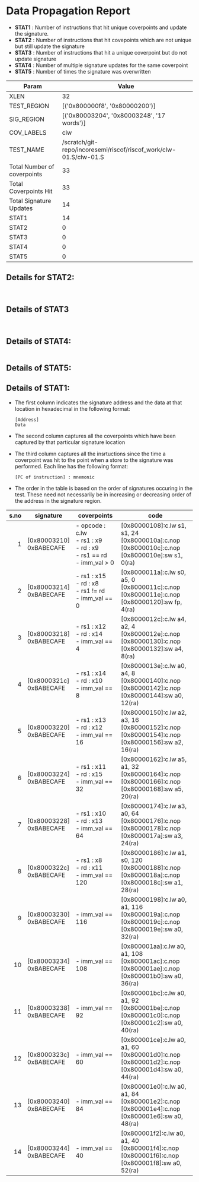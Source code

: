 
# Data Propagation Report

- **STAT1** : Number of instructions that hit unique coverpoints and update the signature.
- **STAT2** : Number of instructions that hit covepoints which are not unique but still update the signature
- **STAT3** : Number of instructions that hit a unique coverpoint but do not update signature
- **STAT4** : Number of multiple signature updates for the same coverpoint
- **STAT5** : Number of times the signature was overwritten

| Param                     | Value    |
|---------------------------|----------|
| XLEN                      | 32      |
| TEST_REGION               | [('0x800000f8', '0x80000200')]      |
| SIG_REGION                | [('0x80003204', '0x80003248', '17 words')]      |
| COV_LABELS                | clw      |
| TEST_NAME                 | /scratch/git-repo/incoresemi/riscof/riscof_work/clw-01.S/clw-01.S    |
| Total Number of coverpoints| 33     |
| Total Coverpoints Hit     | 33      |
| Total Signature Updates   | 14      |
| STAT1                     | 14      |
| STAT2                     | 0      |
| STAT3                     | 0     |
| STAT4                     | 0     |
| STAT5                     | 0     |

## Details for STAT2:

```


```

## Details of STAT3

```


```

## Details of STAT4:

```

```

## Details of STAT5:



## Details of STAT1:

- The first column indicates the signature address and the data at that location in hexadecimal in the following format: 
  ```
  [Address]
  Data
  ```

- The second column captures all the coverpoints which have been captured by that particular signature location

- The third column captures all the insrtuctions since the time a coverpoint was
  hit to the point when a store to the signature was performed. Each line has
  the following format:
  ```
  [PC of instruction] : mnemonic
  ```
- The order in the table is based on the order of signatures occuring in the
  test. These need not necessarily be in increasing or decreasing order of the
  address in the signature region.

|s.no|        signature         |                                    coverpoints                                    |                                                     code                                                      |
|---:|--------------------------|-----------------------------------------------------------------------------------|---------------------------------------------------------------------------------------------------------------|
|   1|[0x80003210]<br>0xBABECAFE|- opcode : c.lw<br> - rs1 : x9<br> - rd : x9<br> - rs1 == rd<br> - imm_val > 0<br> |[0x80000108]:c.lw s1, s1, 24<br> [0x8000010a]:c.nop<br> [0x8000010c]:c.nop<br> [0x8000010e]:sw s1, 0(ra)<br>   |
|   2|[0x80003214]<br>0xBABECAFE|- rs1 : x15<br> - rd : x8<br> - rs1 != rd<br> - imm_val == 0<br>                   |[0x8000011a]:c.lw s0, a5, 0<br> [0x8000011c]:c.nop<br> [0x8000011e]:c.nop<br> [0x80000120]:sw fp, 4(ra)<br>    |
|   3|[0x80003218]<br>0xBABECAFE|- rs1 : x12<br> - rd : x14<br> - imm_val == 4<br>                                  |[0x8000012c]:c.lw a4, a2, 4<br> [0x8000012e]:c.nop<br> [0x80000130]:c.nop<br> [0x80000132]:sw a4, 8(ra)<br>    |
|   4|[0x8000321c]<br>0xBABECAFE|- rs1 : x14<br> - rd : x10<br> - imm_val == 8<br>                                  |[0x8000013e]:c.lw a0, a4, 8<br> [0x80000140]:c.nop<br> [0x80000142]:c.nop<br> [0x80000144]:sw a0, 12(ra)<br>   |
|   5|[0x80003220]<br>0xBABECAFE|- rs1 : x13<br> - rd : x12<br> - imm_val == 16<br>                                 |[0x80000150]:c.lw a2, a3, 16<br> [0x80000152]:c.nop<br> [0x80000154]:c.nop<br> [0x80000156]:sw a2, 16(ra)<br>  |
|   6|[0x80003224]<br>0xBABECAFE|- rs1 : x11<br> - rd : x15<br> - imm_val == 32<br>                                 |[0x80000162]:c.lw a5, a1, 32<br> [0x80000164]:c.nop<br> [0x80000166]:c.nop<br> [0x80000168]:sw a5, 20(ra)<br>  |
|   7|[0x80003228]<br>0xBABECAFE|- rs1 : x10<br> - rd : x13<br> - imm_val == 64<br>                                 |[0x80000174]:c.lw a3, a0, 64<br> [0x80000176]:c.nop<br> [0x80000178]:c.nop<br> [0x8000017a]:sw a3, 24(ra)<br>  |
|   8|[0x8000322c]<br>0xBABECAFE|- rs1 : x8<br> - rd : x11<br> - imm_val == 120<br>                                 |[0x80000186]:c.lw a1, s0, 120<br> [0x80000188]:c.nop<br> [0x8000018a]:c.nop<br> [0x8000018c]:sw a1, 28(ra)<br> |
|   9|[0x80003230]<br>0xBABECAFE|- imm_val == 116<br>                                                               |[0x80000198]:c.lw a0, a1, 116<br> [0x8000019a]:c.nop<br> [0x8000019c]:c.nop<br> [0x8000019e]:sw a0, 32(ra)<br> |
|  10|[0x80003234]<br>0xBABECAFE|- imm_val == 108<br>                                                               |[0x800001aa]:c.lw a0, a1, 108<br> [0x800001ac]:c.nop<br> [0x800001ae]:c.nop<br> [0x800001b0]:sw a0, 36(ra)<br> |
|  11|[0x80003238]<br>0xBABECAFE|- imm_val == 92<br>                                                                |[0x800001bc]:c.lw a0, a1, 92<br> [0x800001be]:c.nop<br> [0x800001c0]:c.nop<br> [0x800001c2]:sw a0, 40(ra)<br>  |
|  12|[0x8000323c]<br>0xBABECAFE|- imm_val == 60<br>                                                                |[0x800001ce]:c.lw a0, a1, 60<br> [0x800001d0]:c.nop<br> [0x800001d2]:c.nop<br> [0x800001d4]:sw a0, 44(ra)<br>  |
|  13|[0x80003240]<br>0xBABECAFE|- imm_val == 84<br>                                                                |[0x800001e0]:c.lw a0, a1, 84<br> [0x800001e2]:c.nop<br> [0x800001e4]:c.nop<br> [0x800001e6]:sw a0, 48(ra)<br>  |
|  14|[0x80003244]<br>0xBABECAFE|- imm_val == 40<br>                                                                |[0x800001f2]:c.lw a0, a1, 40<br> [0x800001f4]:c.nop<br> [0x800001f6]:c.nop<br> [0x800001f8]:sw a0, 52(ra)<br>  |
